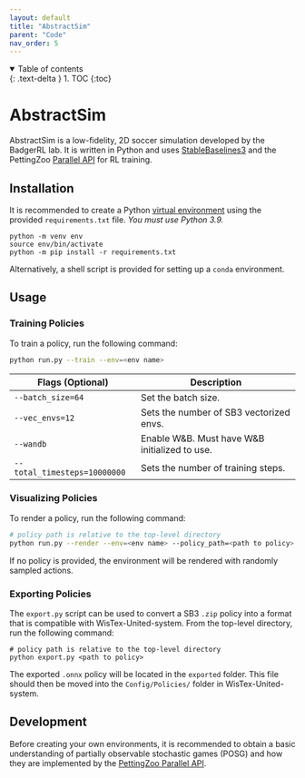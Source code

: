```yaml
---
layout: default
title: "AbstractSim"
parent: "Code"
nav_order: 5
---
```

<details open markdown="block">
  <summary>
    Table of contents
  </summary>
  {: .text-delta }
1. TOC
{:toc}
</details>

# AbstractSim

AbstractSim is a low-fidelity, 2D soccer simulation developed by the BadgerRL lab. It is written in Python and uses [StableBaselines3](https://stable-baselines3.readthedocs.io/en/master/) and the PettingZoo [Parallel API](https://pettingzoo.farama.org/api/parallel/) for RL training. 

## Installation

It is recommended to create a Python [virtual environment](https://docs.python.org/3/library/venv.html) using the provided `requirements.txt`  file. *You must use Python 3.9.*

```
python -m venv env
source env/bin/activate
python -m pip install -r requirements.txt
```

Alternatively, a shell script is provided for setting up a `conda` environment.

## Usage

### Training Policies

To train a policy, run the following command:

```bash
python run.py --train --env=<env name>
```

| Flags (Optional) | Description |
| --- | --- |
| `--batch_size=64` | Set the batch size. |
| `--vec_envs=12` | Sets the number of SB3 vectorized envs. |
| `--wandb` | Enable W&B. Must have W&B initialized to use. |
| `--total_timesteps=10000000` | Sets the number of training steps. |

### Visualizing Policies

To render a policy, run the following command:

```bash
# policy path is relative to the top-level directory
python run.py --render --env=<env name> --policy_path=<path to policy>
```

If no policy is provided, the environment will be rendered with randomly sampled actions.

### Exporting Policies

The `export.py` script can be used to convert a SB3 `.zip` policy into a format that is compatible with WisTex-United-system. From the top-level directory, run the following command:

```
# policy path is relative to the top-level directory
python export.py <path to policy>
```

The exported `.onnx` policy will be located in the `exported` folder. This file should then be moved into the `Config/Policies/` folder in WisTex-United-system.

## Development

Before creating your own environments, it is recommended to obtain a basic understanding of partially observable stochastic games (POSG) and how they are implemented by the [PettingZoo Parallel API](https://pettingzoo.farama.org/api/parallel/).